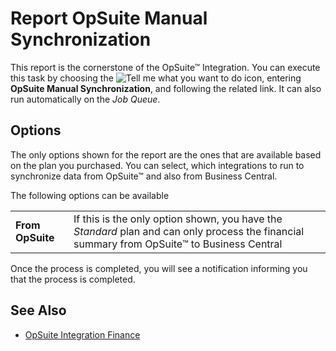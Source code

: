 # Report OpSuite Manual Synchronization

This report is the cornerstone of the OpSuite™ Integration. You can execute this task by choosing the ![Tell me what you want to do](/images/magnifying-glass.gif) icon, entering **OpSuite Manual Synchronization**, and following the related link. It can also run automatically on the *Job Queue*.

## Options

The only options shown for the report are the ones that are available based on the plan you purchased. You can select, which integrations to run to synchronize data from OpSuite™ and also from Business Central.

The following options can be available

|                                     |                                                                                                                     |
|-------------------------------------|---------------------------------------------------------------------------------------------------------------------|
| **From OpSuite**                    | If this is the only option shown, you have the *Standard* plan and can only process the financial summary from OpSuite™ to Business Central |

Once the process is completed, you will see a notification informing you that the process is completed.

## See Also

- [OpSuite Integration Finance](page-finance-journal.md)
